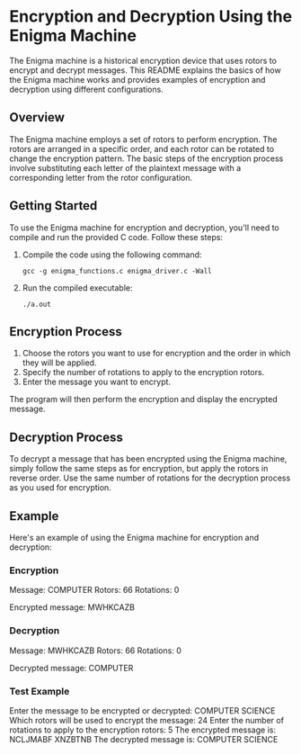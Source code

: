 # Encryption and Decryption Using the Enigma Machine

The Enigma machine is a historical encryption device that uses rotors to encrypt and decrypt messages. This README explains the basics of how the Enigma machine works and provides examples of encryption and decryption using different configurations.

## Overview

The Enigma machine employs a set of rotors to perform encryption. The rotors are arranged in a specific order, and each rotor can be rotated to change the encryption pattern. The basic steps of the encryption process involve substituting each letter of the plaintext message with a corresponding letter from the rotor configuration.

## Getting Started

To use the Enigma machine for encryption and decryption, you'll need to compile and run the provided C code. Follow these steps:

1. Compile the code using the following command:
   ```
   gcc -g enigma_functions.c enigma_driver.c -Wall
   ```

2. Run the compiled executable:
   ```
   ./a.out
   ```

## Encryption Process

1. Choose the rotors you want to use for encryption and the order in which they will be applied.
2. Specify the number of rotations to apply to the encryption rotors.
3. Enter the message you want to encrypt.

The program will then perform the encryption and display the encrypted message.

## Decryption Process

To decrypt a message that has been encrypted using the Enigma machine, simply follow the same steps as for encryption, but apply the rotors in reverse order. Use the same number of rotations for the decryption process as you used for encryption.

## Example

Here's an example of using the Enigma machine for encryption and decryption:

### Encryption

Message: COMPUTER
Rotors: 66
Rotations: 0

Encrypted message: MWHKCAZB

### Decryption

Message: MWHKCAZB
Rotors: 66
Rotations: 0

Decrypted message: COMPUTER

### Test Example

Enter the message to be encrypted or decrypted: COMPUTER SCIENCE
Which rotors will be used to encrypt the message: 24
Enter the number of rotations to apply to the encryption rotors: 5
The encrypted message is: NCLJMABF XNZBTNB
The decrypted message is: COMPUTER SCIENCE
